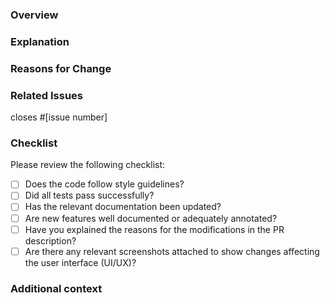 ### Overview
<!--This PR introduces [brief summary of added/modified features].-->

### Explanation
<!--
In this PR, we have made the following changes:
- [List of changes and their explanations]
- [Add more items as needed]
-->

### Reasons for Change
<!--The motivation behind these changes is to [briefly explain the reasons for the modifications].-->

### Related Issues
closes #[issue number] 

### Checklist
Please review the following checklist:
- [ ] Does the code follow style guidelines?
- [ ] Did all tests pass successfully?
- [ ] Has the relevant documentation been updated?
- [ ] Are new features well documented or adequately annotated?
- [ ] Have you explained the reasons for the modifications in the PR description?
- [ ] Are there any relevant screenshots attached to show changes affecting the user interface (UI/UX)?

### Additional context
<!-- If there are any other relevant details or context, you can include them here. -->
